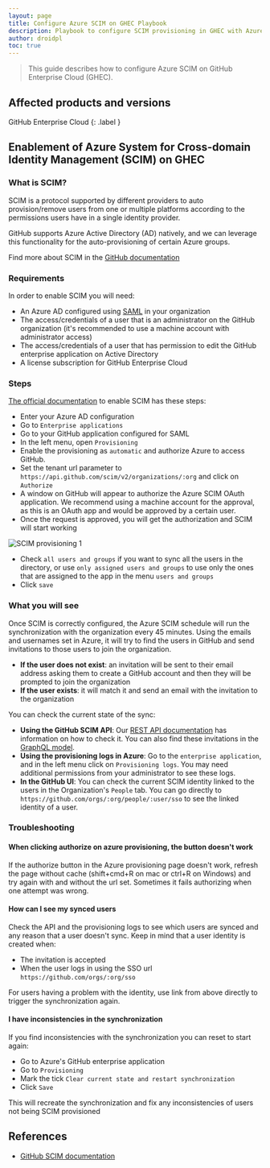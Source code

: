 ```yaml
---
layout: page
title: Configure Azure SCIM on GHEC Playbook
description: Playbook to configure SCIM provisioning in GHEC with Azure Active Directory
author: droidpl
toc: true
---
```


> This guide describes how to configure Azure SCIM on GitHub Enterprise Cloud (GHEC).

## Affected products and versions

GitHub Enterprise Cloud
{: .label }

## Enablement of Azure System for Cross-domain Identity Management (SCIM) on GHEC

### What is SCIM?

SCIM is a protocol supported by different providers to auto provision/remove users from one or multiple platforms according to the permissions users have in a single identity provider.

GitHub supports Azure Active Directory (AD) natively, and we can leverage this functionality for the auto-provisioning of certain Azure groups.

Find more about SCIM in the [GitHub documentation](https://help.github.com/en/github/setting-up-and-managing-organizations-and-teams/about-scim)

### Requirements

In order to enable SCIM you will need:

- An Azure AD configured using [SAML](https://docs.microsoft.com/en-us/azure/active-directory/saas-apps/github-tutorial) in your organization
- The access/credentials of a user that is an administrator on the GitHub organization (it's recommended to use a machine account with administrator access)
- The access/credentials of a user that has permission to edit the GitHub enterprise application on Active Directory
- A license subscription for GitHub Enterprise Cloud

### Steps

[The official documentation](https://docs.microsoft.com/en-us/azure/active-directory/saas-apps/github-provisioning-tutorial) to enable SCIM has these steps:

- Enter your Azure AD configuration
- Go to `Enterprise applications`
- Go to your GitHub application configured for SAML
- In the left menu, open `Provisioning`
- Enable the provisioning as `automatic` and authorize Azure to access GitHub.
- Set the tenant url parameter to `https://api.github.com/scim/v2/organizations/:org` and click on `Authorize`
- A window on GitHub will appear to authorize the Azure SCIM OAuth application. We recommend using a machine account for the approval, as this is an OAuth app and would be approved by a certain user.
- Once the request is approved, you will get the authorization and SCIM will start working

![SCIM provisioning 1](/assets/images/organization-administration/ghec-scim-provisioning.png)

- Check `all users and groups` if you want to sync all the users in the directory, or use `only assigned users and groups` to use only the ones that are assigned to the app in the menu `users and groups`
- Click `save`

### What you will see

Once SCIM is correctly configured, the Azure SCIM schedule will run the synchronization with the organization every 45 minutes. Using the emails and usernames set in Azure, it will try to find the users in GitHub and send invitations to those users to join the organization.

- **If the user does not exist**: an invitation will be sent to their email address asking them to create a GitHub account and then they will be prompted to join the organization
- **If the user exists**: it will match it and send an email with the invitation to the organization

You can check the current state of the sync:

- **Using the GitHub SCIM API**: Our [REST API documentation](https://developer.github.com/v3/scim/) has information on how to check it. You can also find these invitations in the [GraphQL model](https://developer.github.com/v4/object/externalidentity/).
- **Using the provisioning logs in Azure**: Go to the `enterprise application`, and in the left menu click on `Provisioning logs`. You may need additional permissions from your administrator to see these logs.
- **In the GitHub UI**: You can check the current SCIM identity linked to the users in the Organization's `People` tab. You can go directly to `https://github.com/orgs/:org/people/:user/sso` to see the linked identity of a user.

### Troubleshooting

#### When clicking authorize on azure provisioning, the button doesn't work

If the authorize button in the Azure provisioning page doesn't work, refresh the page without cache (shift+cmd+R on mac or ctrl+R on Windows) and try again with and without the url set. Sometimes it fails authorizing when one attempt was wrong.

#### How can I see my synced users

Check the API and the provisioning logs to see which users are synced and any reason that a user doesn't sync. Keep in mind that a user identity is created when:

- The invitation is accepted
- When the user logs in using the SSO url `https://github.com/orgs/:org/sso`

For users having a problem with the identity, use link from above directly to trigger the synchronization again.

#### I have inconsistencies in the synchronization

If you find inconsistencies with the synchronization you can reset to start again:

- Go to Azure's GitHub enterprise application
- Go to `Provisioning`
- Mark the tick `Clear current state and restart synchronization`
- Click `Save`

This will recreate the synchronization and fix any inconsistencies of users not being SCIM provisioned

## References

- [GitHub SCIM documentation](https://help.github.com/en/github/setting-up-and-managing-organizations-and-teams/about-scim)
